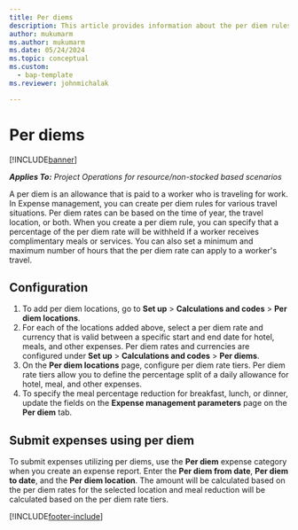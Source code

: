 ```yaml
---
title: Per diems
description: This article provides information about the per diem rules that are used in Expense management.
author: mukumarm
ms.author: mukumarm
ms.date: 05/24/2024
ms.topic: conceptual
ms.custom: 
  - bap-template
ms.reviewer: johnmichalak

---
```


# Per diems

[!INCLUDE[banner](../includes/banner.md)]

_**Applies To:** Project Operations for resource/non-stocked based scenarios_


A per diem is an allowance that is paid to a worker who is traveling for work. In Expense management, you can create per diem rules for  various travel situations. Per diem rates can be based on the time of year, the travel location, or both. When you create a per diem  rule, you can specify that a percentage of the per diem rate will be withheld if a worker receives complimentary meals or services. You can also set a minimum and maximum number of hours that the per diem rate can apply to a worker's travel.

## Configuration 

1. To add per diem locations, go to **Set up** > **Calculations and codes** > **Per diem locations**.
2. For each of the locations added above, select a per diem rate and currency that is valid between a specific start and end date for hotel, meals, and other expenses. Per diem rates and currencies are configured under **Set up** > **Calculations and codes** > **Per diems**.
3. On the **Per diem locations** page, configure per diem rate tiers. Per diem rate tiers allow you to define the percentage split of a daily allowance for hotel, meal, and other expenses. 
4. To specify the meal percentage reduction for breakfast, lunch, or dinner, update the fields on the **Expense management parameters** page on the **Per diem** tab. 
	
## Submit expenses using per diem
To submit expenses utilizing per diems, use the **Per diem** expense category when you create an expense report. 
Enter the **Per diem from date**, **Per diem to date**,  and the **Per diem location**. 
The amount will be calculated based on the per diem rates for the selected location and meal reduction will be calculated based on the per diem rate tiers.


[!INCLUDE[footer-include](../includes/footer-banner.md)]
